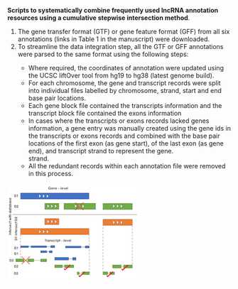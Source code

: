 

<b>Scripts to systematically combine frequently used lncRNA annotation resources using a cumulative stepwise intersection method</b>. 

<ol type="1">
<li>The gene transfer format (GTF) or gene feature format (GFF) from all six annotations (links in Table 1 in the manuscript) were downloaded.</li>
<li>To streamline the data integration step, all the GTF or GFF annotations were parsed to the same format using the following steps:</li>
<ul>
<li>Where required, the coordinates of annotation were updated using the UCSC liftOver tool from
hg19 to hg38 (latest genome build).</li>
<li>For each chromosome, the gene and transcript records were split into individual files labelled by chromosome, strand, start and end base pair locations.</li>
<li>Each gene block file contained the transcripts information and the transcript block file contained the exons information </li>
<li>In cases where the transcripts or exons records lacked genes information, a gene entry was manually created using the gene ids in the transcripts or exons records and combined with the base pair locations of the first exon (as gene start), of the last exon (as gene end), and transcript strand to represent the gene.</li>
strand.
<li>All the redundant records within each annotation file were removed in this process.</li>
</ul>
</ol>

   
![lncRNAKB](09-Figures/Figure2.png)
